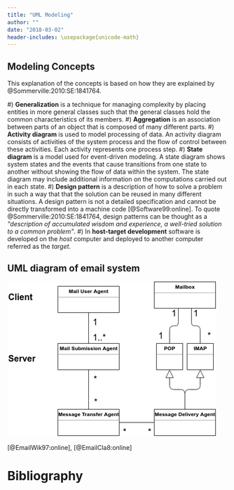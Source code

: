 ```yaml
---
title: "UML Modeling"
author: ""
date: "2018-03-02"
header-includes: \usepackage{unicode-math}
---
```


## Modeling Concepts
<!-- Explain the following concepts, as they relate to software modeling. Use only a couple of sentences for each answer. -->

This explanation of the concepts is based on how they are explained by @Sommerville:2010:SE:1841764.

#) **Generalization** is a technique for managing complexity by placing entities in more general classes such that the general classes hold the common characteristics of its members.
#) **Aggregation** is an association between parts of an object that is composed of many different parts.
#) **Activity diagram** is used to model processing of data. An activity diagram consists of activities of the system process and the flow of control between these activities. Each activity represents one process step.
#) **State diagram** is a model used for event-driven modeling. A state diagram shows system states and the events that cause transitions from one state to another without showing the flow of data within the system. The state diagram may include additional information on the computations carried out in each state.
#) **Design pattern** is a description of how to solve a problem in such a way that that the solution can be reused in many different situations. A design pattern is not a detailed specification and cannot be directly transformed into a machine code [@Software99:online]. To quote @Sommerville:2010:SE:1841764, design patterns can be thought as a *"description of accumulated wisdom and experience, a well-tried solution to a common problem"*.
#) In **host-target development** software is developed on the *host* computer and deployed to another computer referred as the *target*.


## UML diagram of email system
<!-- Look carefully at how messages and mailboxes are represented in the email system that you use. Model the object classes that might be used in the system implementation to represent a mailbox and an e-mail message. Include attributes, methods and relationships. Document your model as a UML class diagram. -->

![[UML diagram of email system](https://drive.google.com/file/d/1ueRImpO_5Xz_bGflFKqBDr8WPS72PnB2/view?usp=sharing)](figures/email.png)

[@EmailWik97:online], [@EmailCla8:online]


# Bibliography
